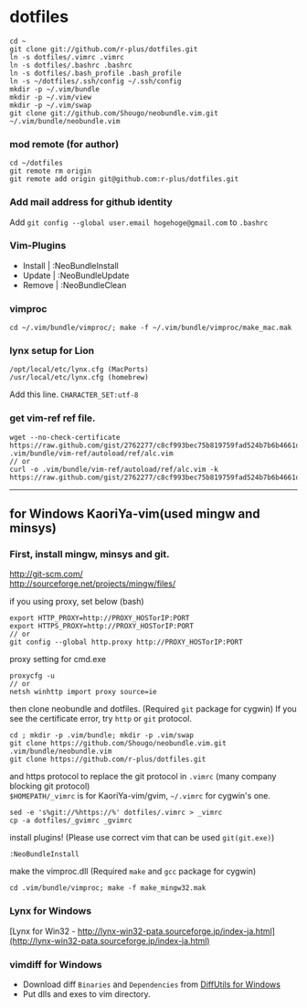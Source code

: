 # dotfiles

    cd ~
    git clone git://github.com/r-plus/dotfiles.git
    ln -s dotfiles/.vimrc .vimrc
    ln -s dotfiles/.bashrc .bashrc
    ln -s dotfiles/.bash_profile .bash_profile
    ln -s ~/dotfiles/.ssh/config ~/.ssh/config
    mkdir -p ~/.vim/bundle
    mkdir -p ~/.vim/view
    mkdir -p ~/.vim/swap
    git clone git://github.com/Shougo/neobundle.vim.git ~/.vim/bundle/neobundle.vim

### mod remote (for author)

    cd ~/dotfiles
    git remote rm origin
    git remote add origin git@github.com:r-plus/dotfiles.git

### Add mail address for github identity
Add `git config --global user.email hogehoge@gmail.com` to `.bashrc`

### Vim-Plugins

* Install | :NeoBundleInstall
* Update | :NeoBundleUpdate
* Remove | :NeoBundleClean

### vimproc
`cd ~/.vim/bundle/vimproc/; make -f ~/.vim/bundle/vimproc/make_mac.mak`

### lynx setup for Lion

    /opt/local/etc/lynx.cfg (MacPorts)
    /usr/local/etc/lynx.cfg (homebrew)

Add this line.  `CHARACTER_SET:utf-8` 

### get vim-ref ref file.

    wget --no-check-certificate https://raw.github.com/gist/2762277/c8cf993bec75b819759fad524b7b6b4661d41209/alc.vim .vim/bundle/vim-ref/autoload/ref/alc.vim
    // or
    curl -o .vim/bundle/vim-ref/autoload/ref/alc.vim -k https://raw.github.com/gist/2762277/c8cf993bec75b819759fad524b7b6b4661d41209/alc.vim

-----
## for Windows KaoriYa-vim(used mingw and minsys)
### First, install mingw, minsys and git.
http://git-scm.com/    
http://sourceforge.net/projects/mingw/files/

if you using proxy, set below (bash)

    export HTTP_PROXY=http://PROXY_HOSTorIP:PORT
    export HTTPS_PROXY=http://PROXY_HOSTorIP:PORT
    // or
    git config --global http.proxy http://PROXY_HOSTorIP:PORT

proxy setting for cmd.exe

    proxycfg -u
    // or
    netsh winhttp import proxy source=ie

then clone neobundle and dotfiles. (Required `git` package for cygwin) If you see the certificate error, try `http` or `git` protocol.

    cd ; mkdir -p .vim/bundle; mkdir -p .vim/swap
    git clone https://github.com/Shougo/neobundle.vim.git .vim/bundle/neobundle.vim
    git clone https://github.com/r-plus/dotfiles.git

and https protocol to replace the git protocol in `.vimrc` (many company blocking git protocol)   
`$HOMEPATH/_vimrc` is for KaoriYa-vim/gvim, `~/.vimrc` for cygwin's one.

    sed -e 's%git://%https://%' dotfiles/.vimrc > _vimrc
    cp -a dotfiles/_gvimrc _gvimrc

install plugins! (Please use correct vim that can be used `git(git.exe)`)

    :NeoBundleInstall

make the vimproc.dll (Required `make` and `gcc` package for cygwin)

    cd .vim/bundle/vimproc; make -f make_mingw32.mak

### Lynx for Windows
[Lynx for Win32 - http://lynx-win32-pata.sourceforge.jp/index-ja.html](http://lynx-win32-pata.sourceforge.jp/index-ja.html)

### vimdiff for Windows
* Download diff `Binaries` and `Dependencies` from [DiffUtils for Windows](http://gnuwin32.sourceforge.net/packages/diffutils.htm)
* Put dlls and exes to vim directory.
